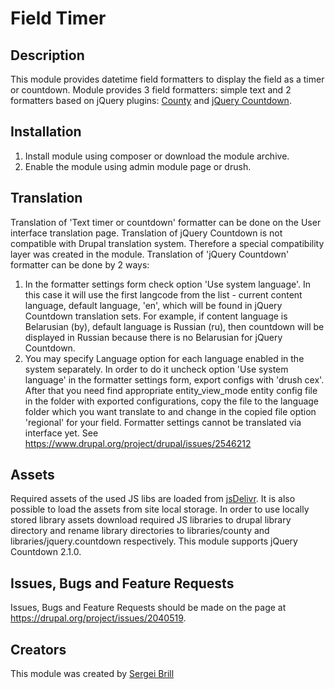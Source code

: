 # Field Timer

## Description

This module provides datetime field formatters to display the field as a
timer or countdown. Module provides 3 field formatters: simple text and
2 formatters based on jQuery plugins: [County](https://github.com/brilsergei/county)
and [jQuery Countdown](http://keith-wood.name/countdown.html).

## Installation

1. Install module using composer or download the module archive.
2. Enable the module using admin module page or drush.

## Translation

Translation of 'Text timer or countdown' formatter can be done on the User
interface translation page.
Translation of jQuery Countdown is not compatible with Drupal translation
system. Therefore a special compatibility layer was created in the module.
Translation of 'jQuery Countdown' formatter can be done by 2 ways:
1. In the formatter settings form check option 'Use system language'. In this
case it will use the first langcode from the list - current content language,
default language, 'en', which will be found in jQuery Countdown translation
sets. For example, if content language is Belarusian (by), default language is
Russian (ru), then countdown will be displayed in Russian because there is no
Belarusian for jQuery Countdown.
2. You may specify Language option for each language enabled in the system
separately. In order to do it uncheck option 'Use system language' in the
formatter settings form, export configs with 'drush cex'. After that you need
find appropriate entity_view_mode entity config file in the folder with
exported configurations, copy the file to the language folder which you want
translate to and change in the copied file option 'regional' for your field.
Formatter settings cannot be translated via interface yet. See
https://www.drupal.org/project/drupal/issues/2546212

## Assets
Required assets of the used JS libs are loaded from [jsDelivr](https://www.jsdelivr.com/).
It is also possible to load the assets from site local storage. In order to use locally stored library assets
download required JS libraries to drupal library directory and rename
library directories to libraries/county and libraries/jquery.countdown
respectively. This module supports jQuery Countdown 2.1.0.

## Issues, Bugs and Feature Requests

Issues, Bugs and Feature Requests should be made on the page at
https://drupal.org/project/issues/2040519.

## Creators

This module was created by [Sergei Brill](http://drupal.org/user/2306590/)
